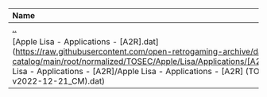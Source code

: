 |Name|Size|
|:---|---:|
|[..](../index.html)|DIR|
|[Apple Lisa - Applications - [A2R].dat](https://raw.githubusercontent.com/open-retrogaming-archive/dat-catalog/main/root/normalized/TOSEC/Apple/Lisa/Applications/[A2R]/Apple Lisa - Applications - [A2R]/Apple Lisa - Applications - [A2R] (TOSEC-v2022-12-21_CM).dat)|2304|
